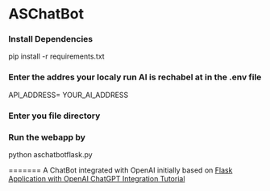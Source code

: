# ASChatBot
### Install Dependencies
pip install -r requirements.txt

### Enter the addres your localy run AI is rechabel at in the .env file

API_ADDRESS= YOUR_AI_ADDRESS

### Enter you file directory 

### Run the webapp by 

python aschatbotflask.py









=======
A ChatBot integrated with OpenAI initially based on [Flask Application with OpenAI ChatGPT Integration Tutorial](https://medium.com/@abed63/flask-application-with-openai-chatgpt-integration-tutorial-958588ac6bdf)

